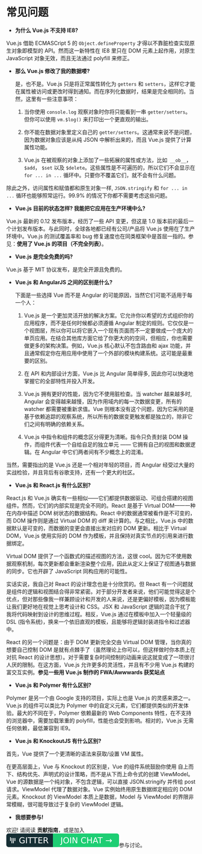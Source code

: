 # 常见问题

- **为什么 Vue.js 不支持 IE8?**

Vue.js 借助 ECMASCript 5 的 `Object.defineProperty` 才得以不靠脏检查实现原生对象即模型的 API。然而这一新特性在 IE8 里只在 DOM 元素上起作用，对原生 JavaScript 对象无效，而且无法通过 polyfill 来修正。

- **那么 Vue.js 修改了我的数据喽?**

	是，也不是。Vue.js 只是将正常属性转化为 `getters` 和 `setters`，这样它才能在属性被访问或更改时得到通知。而在序列化数据时，结果是完全相同的。当然，这里有一些注意事项：

	1. 当你使用 `console.log` 观察对象时你将只能看到一串 `getter/setters`。 但你可以使用 `vm.$log()` 来打印出一个更直观的输出。

	2. 你不能在数据对象里定义自己的 `getter/setters`。这通常来说不是问题，因为数据对象应该是从纯 JSON 中解析出来的，而且 Vue.js 提供了计算属性功能。

	3. Vue.js 在被观察的对象上添加了一些拓展的属性或方法，比如` __ob__`， `$add`， `$set` 以及 `$delete`。这些属性是不可遍历的，所以它们不会显示在 `for ... in ...` 循环中。只要你不覆盖它们，就不会有什么问题。

除此之外，访问属性和赋值都和原生对象一样, `JSON.stringify` 和 `for ... in ...` 循环也能够照常运行。99.9% 的情况下你都不需要考虑这些问题。

- **Vue.js 目前的状态怎样? 我能把它应用在生产环境中么?**

Vue.js 最新的 0.12 发布版本，经历了一些 API 变更，但这是 1.0 版本前的最后一个计划发布版本。与此同时，全球各地都已经有公司/产品将 Vue.js 使用在了生产环境中。Vue.js 的测试覆盖率和 bug 修复速度也在同类框架中是首屈一指的。参见：**使用了 Vue.js 的项目（不完全列表）**。

- **Vue.js 是完全免费的吗?**

Vue.js 基于 MIT 协议发布，是完全开源且免费的。

- **Vue.js 和 AngularJS 之间的区别是什么?**

	下面是一些选择 Vue 而不是 Angular 的可能原因，当然它们可能不适用于每一个人：

	1. Vue.js 是一个更加灵活开放的解决方案。它允许你以希望的方式组织你的应用程序，而不是任何时候都必须遵循 Angular 制定的规则。它仅仅是一个视图层，所以你可以将它嵌入一个现有页面而不一定要做成一个庞大的单页应用。在结合其他库方面它给了你更大的的空间，但相应，你也需要做更多的架构决策。例如，Vue.js 核心默认不包含路由和 ajax 功能，并且通常假定你在用应用中使用了一个外部的模块构建系统。这可能是最重要的区别。

	2. 在 API 和内部设计方面，Vue.js 比 Angular 简单得多, 因此你可以快速地掌握它的全部特性并投入开发。

	3. Vue.js 拥有更好的性能，因为它不使用脏检查。当 watcher 越来越多时, Angular 会变得越来越慢，因为作用域内的每一次数据变更，所有的 watcher 都需要被重新求值。Vue 则根本没有这个问题，因为它采用的是基于依赖追踪的观察系统，所以所有的数据变更触发都是独立的，除非它们之间有明确的依赖关系。

	4. Vue.js 中指令和组件的概念区分得更为清晰。指令只负责封装 DOM 操作，而组件代表一个自给自足的独立单元 —— 它拥有自己的视图和数据逻辑。在 Angular 中它们两者间有不少概念上的混淆。

当然，需要指出的是 Vue.js 还是一个相对年轻的项目，而 Angular 经受过大量的实战检验，并且背后有谷歌支持，还有一个更大的社区。

- **Vue.js 和 React.js 有什么区别?**

React.js 和 Vue.js 确实有一些相似——它们都提供数据驱动、可组合搭建的视图组件。然而，它们的内部实现是完全不同的。React 是基于 Virtual DOM——一种在内存中描述 DOM 树状态的数据结构。React 中的数据通常被看作是不可变的，而 DOM 操作则是通过 Virtual DOM 的 diff 来计算的。与之相比，Vue.js 中的数据默认是可变的，而数据的变更会直接出发对应的 DOM 更新。相比于 Virtual DOM，Vue.js 使用实际的 DOM 作为模板，并且保持对真实节点的引用来进行数据绑定。

Virtual DOM 提供了一个函数式的描述视图的方法，这很 cool。因为它不使用数据观察机制，每次更新都会重新渲染整个应用，因此从定义上保证了视图通与数据的同步。它也开辟了 JavaScript 同构应用的可能性。

实话实说，我自己对 React 的设计理念也是十分欣赏的。但 React 有一个问题就是组件的逻辑和视图结合得非常紧密。对于部分开发者来说，他们可能觉得这是个优点，但对那些像我一样兼顾设计和开发的人来说，还是更偏好模板，因为模板能让我们更好地在视觉上思考设计和 CSS。JSX 和 JavaScript 逻辑的混合干扰了我将代码映射到设计的思维过程。相反，Vue.js 通过在模板中加入一个轻量级的 DSL (指令系统)，换来一个依旧直观的模板，且能够将逻辑封装进指令和过滤器中。

React 的另一个问题是：由于 DOM 更新完全交由 Virtual DOM 管理，当你真的想要自己控制 DOM 是就有点棘手了（虽然理论上你可以，但这样做时你本质上在对抗 React 的设计思想）。对于需要复杂时间控制的动画来说这就变成了一项很讨人厌的限制。在这方面，Vue.js 允许更多的灵活性，并且有不少用 Vue.js 构建的富交互实例。**参见一些用 Vue.js 制作的 FWA/Awwwards 获奖站点**

- **Vue.js 和 Polymer 有什么区别?**

Polymer 是另一个由 Google 支持的项目，实际上也是 Vue.js 的灵感来源之一。Vue.js 的组件可以类比为 Polymer 中的自定义元素，它们都提供类似的开发体验。最大的不同在于，Polymer 依赖最新的 Web Components 特性，在不支持的浏览器中，需要加载笨重的 polyfill，性能也会受到影响。相对的，Vue.js 无需任何依赖，最低兼容到 IE9。

- **Vue.js 和 KnockoutJS 有什么区别?**

首先，Vue 提供了一个更清晰的语法来获取/设置 VM 属性。

在更高层面上，Vue 与 Knockout 的区别是，Vue 的组件系统鼓励你使用 自上而下、结构优先、声明式的设计策略，而不是从下而上命令式的创建 ViewModel。Vue 的源数据是一个纯对象，不包含逻辑，可以直接 JSON.stringify 并传给 post 请求。ViewModel 代理了数据对象。Vue 实例始终用原生数据绑定相应的 DOM 元素。Knockout 的 ViewModel 本质上是数据，Model 与 ViewModel 的界限非常模糊，很可能导致过于复杂的 ViewModel 逻辑。

- **我想要参与!**

欢迎! 请阅读 **贡献指南**，或是加入![](images/5.svg)参与讨论。

